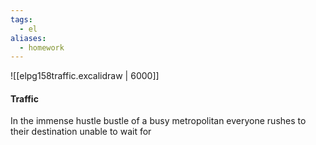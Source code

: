 ```yaml
---
tags:
  - el
aliases:
  - homework
---
```

![[elpg158traffic.excalidraw | 6000]]
#### Traffic 
In the immense hustle bustle of a busy metropolitan everyone rushes to their destination unable to wait for 